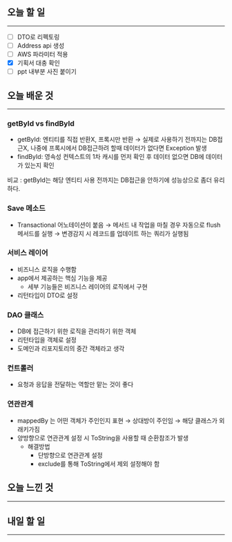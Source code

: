 ## 오늘 할 일

---

- [ ]  DTO로 리펙토링
- [ ]  Address api 생성
- [ ]  AWS 파라미터 적용
- [x]  기획서 대충 확인
- [ ]  ppt 내부분 사진 붙이기

## 오늘 배운 것

---

### getById vs findById

- getById: 엔티티를 직접 반환X, 프록시만 반환 → 실제로 사용하기 전까지는 DB접근X, 나중에 프록시에서 DB접근하려 할때 데이터가 없다면 Exception 발생
- findById: 영속성 컨텍스트의 1차 캐시를 먼저 확인 후 데이터 없으면 DB에 데이터가 있는지 확인

비교 : getById는 해당 엔티티 사용 전까지는 DB접근을 안하기에 성능상으로 좀더 유리하다.

### Save 메소드

- Transactional 어노테이션이 붙음 → 메서드 내 작업을 마칠 경우 자동으로 flush메서드를 실행 → 변경감지 시 레코드를 업데이트 하는 쿼리가 실행됨

### 서비스 레이어

- 비즈니스 로직을 수행함
- app에서 제공하는 핵심 기능을 제공
    - 세부 기능들은 비즈니스 레이어의 로직에서 구현
- 리턴타입이 DTO로 설정

### DAO 클래스

- DB에 접근하기 위한 로직을 관리하기 위한 객체
- 리턴타입을 객체로 설정
- 도메인과 리포지토리의 중간 객체라고 생각

### 컨트롤러

- 요청과 응답을 전달하는 역할만 맡는 것이 좋다

### 연관관계

- mappedBy 는 어떤 객체가 주인인지 표현 → 상대방이 주인임 → 해당 클래스가 외래키가짐
- 양방향으로 연관관계 설정 시 ToString을 사용할 때 순환참조가 발생
    - 해결방법
        - 단방향으로 연관관계 설정
        - exclude를 통해 ToString에서 제외 설정해야 함

## 오늘 느낀 것

---

## 내일 할 일

---